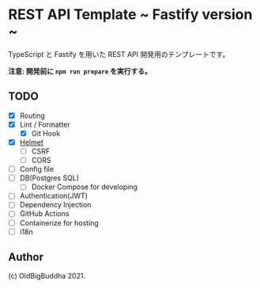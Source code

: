 # REST API Template ~ Fastify version ~

TypeScript と Fastify を用いた REST API 開発用のテンプレートです。

**注意: 開発前に `npm run prepare` を実行する。**

## TODO

- [x] Routing
- [x] Lint / Formatter
  - [x] Git Hook
- [x] [Helmet](https://github.com/fastify/fastify-helmet)
  - [ ] CSRF
  - [ ] CORS
- [ ] Config file
- [ ] DB(Postgres SQL)
  - [ ] Docker Compose for developing
- [ ] Authentication(JWT)
- [ ] Dependency Injection
- [ ] GitHub Actions
- [ ] Containerize for hosting
- [ ] i18n

## Author

(c) OldBigBuddha 2021.
